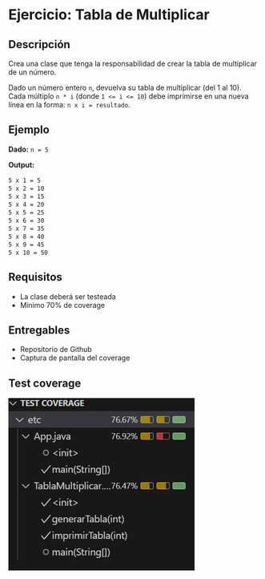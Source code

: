 # Ejercicio: Tabla de Multiplicar

## Descripción
Crea una clase que tenga la responsabilidad de crear la tabla de multiplicar de un número. 

Dado un número entero `n`, devuelva su tabla de multiplicar (del 1 al 10). Cada múltiplo `n * i` (donde `1 <= i <= 10`) debe imprimirse en una nueva línea en la forma: `n x i = resultado`.

## Ejemplo
**Dado:** `n = 5`

**Output:**
```
5 x 1 = 5
5 x 2 = 10
5 x 3 = 15
5 x 4 = 20
5 x 5 = 25
5 x 6 = 30
5 x 7 = 35
5 x 8 = 40
5 x 9 = 45
5 x 10 = 50
```

## Requisitos
- La clase deberá ser testeada
- Mínimo 70% de coverage

## Entregables
- Repositorio de Github
- Captura de pantalla del coverage


## Test coverage
![alt text](image.png)